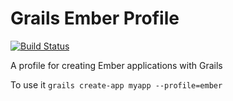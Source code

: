 # Grails Ember Profile

[![Build Status](https://travis-ci.org/hgarfer/grails-profile-ember.svg?branch=master)](https://travis-ci.org/hgarfer/grails-profile-ember)

A profile for creating Ember applications with Grails

To use it `grails create-app myapp --profile=ember`
